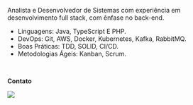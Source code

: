 


<p align="left"> 
Analista e Desenvolvedor de Sistemas com experiência em desenvolvimento full stack, com ênfase no back-end. 

- Linguagens: Java, TypeScript E PHP.
- DevOps: Git, AWS, Docker, Kubernetes, Kafka, RabbitMQ.
- Boas Práticas: TDD, SOLID, CI/CD.
- Metodologias Ágeis: Kanban, Scrum.
</p>

<br>

<p align="left">
  <strong>Contato</strong>
</p>

<p align="left">
  <a href="https://www.linkedin.com/in/crist%C3%B3v%C3%A3o-augusto-vieira-de-freitas-261bb0180/" alt="Linkedin">
  <img src="https://img.shields.io/badge/LinkedIn-0077B5?style=for-the-badge&logo=linkedin&logoColor=white" /></a>
</p>  

